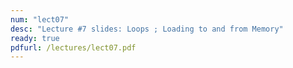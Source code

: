 ```yaml
---
num: "lect07"
desc: "Lecture #7 slides: Loops ; Loading to and from Memory"
ready: true
pdfurl: /lectures/lect07.pdf
---
```


